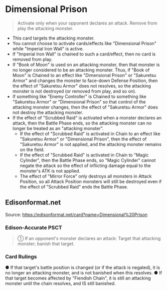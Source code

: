 # Dimensional Prison

> Activate only when your opponent declares an attack. Remove from play the attacking monster.

*   This card targets the attacking monster.
*   You cannot choose to activate cards/effects like "Dimensional Prison" while "Imperial Iron Wall" is active.
*   If "Imperial Iron Wall" is chained to such a card/effect, then no card is removed from play.
*   If "Book of Moon" is used on an attacking monster, then that monster is no longer considered to be an attacking monster. Thus, if "Book of Moon" is Chained to an effect like "Dimensional Prison" or "Sakuretsu Armor" and changes the monster to face-down Defense Position, then the effect of "Sakuretsu Armor" does not resolves, so the attacking monster is not destroyed (or removed from play, and so on).
*   If something like "Enemy Controller" is Chained to something like "Sakuretsu Armor" or "Dimensional Prison" so that control of the attacking monster changes, then the effect of "Sakuretsu Armor" does not destroy the attacking monster.
*   If the effect of "Scrubbed Raid" is activated when a monster declares an attack, then the Battle Phase ends, so the attacking monster can no longer be treated as an "attacking monster".
    *   If the effect of "Scrubbed Raid" is activated in Chain to an effect like "Sakuretsu Armor" or "Dimensional Prison", then the effect of "Sakuretsu Armor" is not applied, and the attacking monster remains on the field.
    *   If the effect of "Scrubbed Raid" is activated in Chain to "Magic Cylinder", then the Battle Phase ends, so "Magic Cylinder" cannot negate the attack so the effect of inflicting damage equal to the monster's ATK is not applied.
    *   The effect of "Mirror Force" only destroys all monsters in Attack Position, so all Attack Position monsters will still be destroyed even if the effect of "Scrubbed Raid" ends the Battle Phase.

## Edisonformat.net

Source: https://edisonformat.net/card?name=Dimensional%20Prison

### Edison-Accurate PSCT

> ① If an opponent's monster declares an attack: Target that attacking monster; banish that target.

### Card Rulings

● If that target's battle position is changed (or if the attack is negated), it is no longer an attacking monster, and is not banished when this resolves.
● If that target becomes affected by "Fiendish Chain", it is still an attacking monster until the chain resolves, and IS still banished.
            